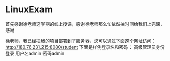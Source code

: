 # LinuxExam

首先感谢徐老师这学期的线上授课，感谢徐老师那么忙依然抽时间给我们上完课，感谢

徐老师，我已经把我的项目部署到了服务器，您可以通过下面这个网址访问：
http://180.76.231.215:8080/student
下面是样例登录名和密码：
高级管理员身份登录 用户名admin 密码admin
